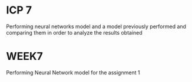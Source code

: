 # ICP 7
Performing neural networks model and a model previously performed and comparing them in order to analyze the results obtained

# WEEK7
Performing Neural Network model  for the assignment 1 

